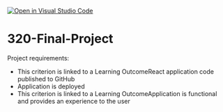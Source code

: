 [![Open in Visual Studio Code](https://classroom.github.com/assets/open-in-vscode-c66648af7eb3fe8bc4f294546bfd86ef473780cde1dea487d3c4ff354943c9ae.svg)](https://classroom.github.com/online_ide?assignment_repo_id=10376593&assignment_repo_type=AssignmentRepo)
# 320-Final-Project

Project requirements:
* This criterion is linked to a Learning OutcomeReact application code published to GitHub
* Application is deployed
* This criterion is linked to a Learning OutcomeApplication is functional and provides an experience to the user
